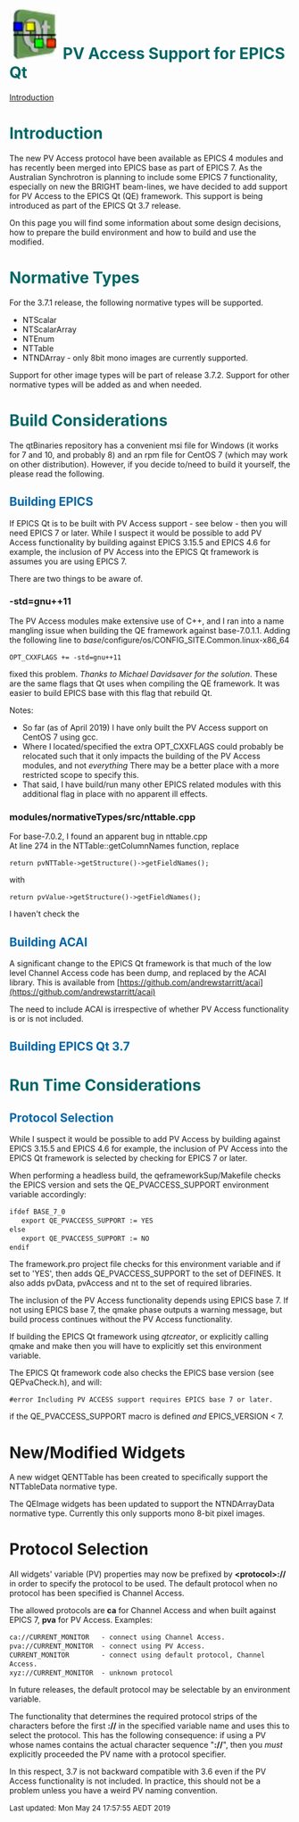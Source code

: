 # ![](epicsqt_logo.png?raw=true) <span style='color:#006666'>PV Access Support for EPICS Qt </span>


[Introduction](#Introduction)<br>


# <a name="Introduction"></a><span style='color:#006666'>Introduction</span>

The new PV Access protocol have been available as EPICS 4 modules and has
recently been merged into EPICS base as part of EPICS 7.
As the Australian Synchrotron is planning to include some EPICS 7 functionality,
especially on new the BRIGHT beam-lines, we have decided to add support for PV
Access to the EPICS Qt (QE) framework.
This support is being introduced as part of the EPICS Qt 3.7 release.

On this page you will find some information about some design decisions, how to
prepare the build environment and how to build and use the modified.

# <a name="Design_Decisions"></a><span style='color:#006666'>Normative Types</span>

For the 3.7.1 release, the following normative types will be supported.

* NTScalar
* NTScalarArray
* NTEnum
* NTTable
* NTNDArray - only 8bit mono images are currently supported.

Support for other image types will be part of release 3.7.2.
Support for other normative types will be added as and when needed.


# <a name="Design_Decisions"></a><span style='color:#006666'>Build Considerations</span>

The qtBinaries repository has a convenient msi file for Windows (it works for 7
and 10, and probably 8) and an rpm file for CentOS 7 (which may work on other
distribution).
However, if you decide to/need to build it yourself, the please read the following.

## <a name="Design_Decisions"></a><span style='color:#0066a6'>Building EPICS</span>

If EPICS Qt is to be built with PV Access support - see below - then you will
need EPICS 7 or later.
While I suspect it would be possible to add PV Access functionality by building against
EPICS 3.15.5 and EPICS 4.6 for example, the inclusion of PV Access into the
EPICS Qt framework is assumes you are using EPICS 7.

There are two things to be aware of.

### -std=gnu++11

The PV Access modules make extensive use of C++, and I ran into a name mangling
issue when building the QE framework against base-7.0.1.1.
Adding the following line to _base_/configure/os/CONFIG_SITE.Common.linux-x86_64

    OPT_CXXFLAGS += -std=gnu++11

fixed this problem. _Thanks to Michael Davidsaver for the solution_.
These are the same flags that Qt uses when compiling the QE framework.
It was easier to build EPICS base with this flag that rebuild Qt.

Notes:
   - So far (as of April 2019) I have only built the PV Access support on CentOS 7 using gcc.
   - Where I located/specified the extra OPT_CXXFLAGS could probably be relocated
such that it only impacts the building of the PV Access modules, and not _everything_
There may be a better place with a more restricted scope to specify this.
   - That said, I have build/run many other EPICS related modules with this additional
   flag in place with no apparent ill effects.

### modules/normativeTypes/src/nttable.cpp

For base-7.0.2, I found an apparent bug in nttable.cpp  
At line 274 in the NTTable::getColumnNames function, replace

    return pvNTTable->getStructure()->getFieldNames();

with

    return pvValue->getStructure()->getFieldNames();

I haven't check the 

## <a name="Design_Decisions"></a><span style='color:#0066a6'>Building ACAI</span>

A significant change to the EPICS Qt framework is that much of the low level Channel
Access code has been dump, and replaced by the ACAI library.
This is available from
[https://github.com/andrewstarritt/acai](https://github.com/andrewstarritt/acai)



The need to include ACAI is irrespective of whether PV Access functionality is or is not included.

## <a name="Design_Decisions"></a><span style='color:#0066a6'>Building EPICS Qt 3.7</span>


# <a name="Design_Decisions"></a><span style='color:#006666'>Run Time Considerations</span>

## <a name="Design_Decisions"></a><span style='color:#0066a6'>Protocol Selection</span>




While I suspect it would be possible to add PV Access by building against
EPICS 3.15.5 and EPICS 4.6 for example, the inclusion of PV Access into the
EPICS Qt framework is selected by checking for EPICS 7 or later.

When performing a headless build, the qeframeworkSup/Makefile checks the EPICS
version and sets the QE_PVACCESS_SUPPORT environment variable accordingly:

    ifdef BASE_7_0
       export QE_PVACCESS_SUPPORT := YES
    else
       export QE_PVACCESS_SUPPORT := NO
    endif

The framework.pro project file checks for this environment variable and if set
to 'YES', then adds QE_PVACCESS_SUPPORT to the set of DEFINES.
It also adds pvData, pvAccess and nt to the set of required libraries.

The inclusion of the PV Access functionality depends using EPICS base 7.
If not using EPICS base 7, the qmake phase outputs a warning message, but
build process continues without the PV Access functionality.

If building the EPICS Qt framework using _qtcreator_, or explicitly calling qmake
and make then you will have to explicitly set this environment variable.

The EPICS Qt framework code also checks the EPICS base version (see QEPvaCheck.h),
and will:

    #error Including PV ACCESS support requires EPICS base 7 or later.

if the QE_PVACCESS_SUPPORT macro is defined _and_  EPICS_VERSION < 7.


# New/Modified Widgets

A new widget QENTTable has been created to specifically support the NTTableData
normative type.

The QEImage widgets has been updated to support the NTNDArrayData normative type.
Currently this only supports mono 8-bit pixel images.

# Protocol Selection

All widgets' variable (PV) properties may now be prefixed by __&lt;protocol&gt;://__
in order to specify the protocol to be used.
The default protocol when no protocol has been specified is Channel Access.

The allowed protocols are __ca__ for Channel Access and when built against EPICS 7,
__pva__ for PV Access. Examples:

    ca://CURRENT_MONITOR   - connect using Channel Access.
    pva://CURRENT_MONITOR  - connect using PV Access.
    CURRENT_MONITOR        - connect using default protocol, Channel Access.
    xyz://CURRENT_MONITOR  - unknown protocol

In future releases, the default protocol may be selectable by an environment variable.

The functionality that determines the required protocol strips of the characters
before the first __://__ in the specified variable name and uses this to select
the protocol.
This has the following consequence: if using a PV whose names contains the actual
character sequence "__://__", then you _must_ explicitly proceeded the PV name with
a protocol specifier.

In this respect, 3.7 is not backward compatible with 3.6 even if the PV Access
functionality is not included.
In practice, this should not be a problem unless you have a weird PV naming
convention.

<font size="-1">Last updated: Mon May  24 17:57:55 AEDT 2019</font>
<br>
